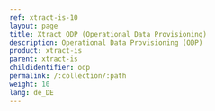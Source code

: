 ```yaml
---
ref: xtract-is-10
layout: page
title: Xtract ODP (Operational Data Provisioning)
description: Operational Data Provisioning (ODP)
product: xtract-is
parent: xtract-is
childidentifier: odp
permalink: /:collection/:path
weight: 10
lang: de_DE
---
```


